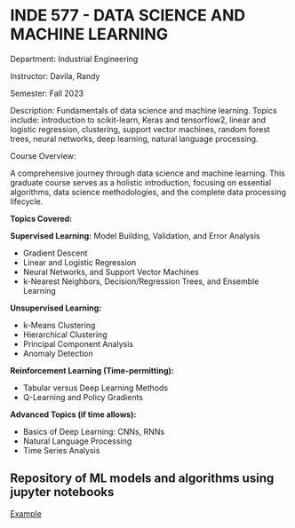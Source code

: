 # INDE 577 - DATA SCIENCE AND MACHINE LEARNING
Department: Industrial Engineering

Instructor: Davila, Randy

Semester: Fall 2023

Description: Fundamentals of data science and machine learning. Topics include: introduction to scikit-learn, Keras and tensorflow2, linear and logistic regression, clustering, support vector machines, random forest trees, neural networks, deep learning, natural language processing.

Course Overview:

A comprehensive journey through data science and machine learning. This graduate course serves as a holistic introduction, focusing on essential algorithms, data science methodologies, and the complete data processing lifecycle.


**Topics Covered:**

**Supervised Learning:**
Model Building, Validation, and Error Analysis
- Gradient Descent
- Linear and Logistic Regression
- Neural Networks, and Support Vector Machines
- k-Nearest Neighbors, Decision/Regression Trees, and Ensemble Learning

**Unsupervised Learning:**
- k-Means Clustering
- Hierarchical Clustering
- Principal Component Analysis
- Anomaly Detection

**Reinforcement Learning (Time-permitting):**
- Tabular versus Deep Learning Methods
- Q-Learning and Policy Gradients

**Advanced Topics (if time allows):**
- Basics of Deep Learning: CNNs, RNNs
- Natural Language Processing
- Time Series Analysis

## Repository of ML models and algorithms using jupyter notebooks

<!-- links of the models developed -->

<!-- link to example.ipynb -->

<!-- create a link to open a file in this repository, the file name is example.ipynb -->

[Example](example.ipynb)

